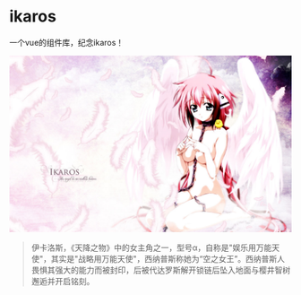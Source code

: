 # ikaros
一个vue的组件库，纪念ikaros！

![](screenshot/1.jpg)

> 伊卡洛斯，《天降之物》中的女主角之一，型号α，自称是"娱乐用万能天使"，其实是"战略用万能天使"，西纳普斯称她为“空之女王”。西纳普斯人畏惧其强大的能力而被封印，后被代达罗斯解开锁链后坠入地面与樱井智树邂逅并开启铭刻。